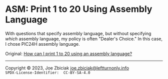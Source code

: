 # ASM: Print 1 to 20 Using Assembly Language

With questions that specify assembly language, but without specifying _which_
assembly language, my policy is often "Dealer's Choice."  In this case, I
chose PIC24H assembly language.

Original: [How can I print 1 to 20 using an assembly language?](https://www.quora.com/How-can-I-print-1-to-20-using-an-assembly-language/answer/Joe-Zbiciak)

____

Copyright © 2023, Joe Zbiciak <joe.zbiciak@leftturnonly.info>  
`SPDX-License-Identifier:  CC-BY-SA-4.0`


